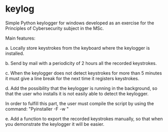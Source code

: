 # keylog
Simple Python keylogger for windows developed as an exercise for the Principles of Cybersecurity subject in the MSc. 

Main features:

a. Locally store keystrokes from the keyboard where the keylogger is installed.

b. Send by mail with a periodicity of 2 hours all the recorded keystrokes.

c. When the keylogger does not detect keystrokes for more than 5 minutes it must give a line break for the next time it registers keystrokes.

d. Add the possibility that the keylogger is running in the background, so that the user who installs it is not easily able to detect the keylogger.

In order to fulfill this part, the user must compile the script by using the command: "Pyinstaller -F -w "

e. Add a function to export the recorded keystrokes manually, so that when you demonstrate the keylogger it will be easier.
